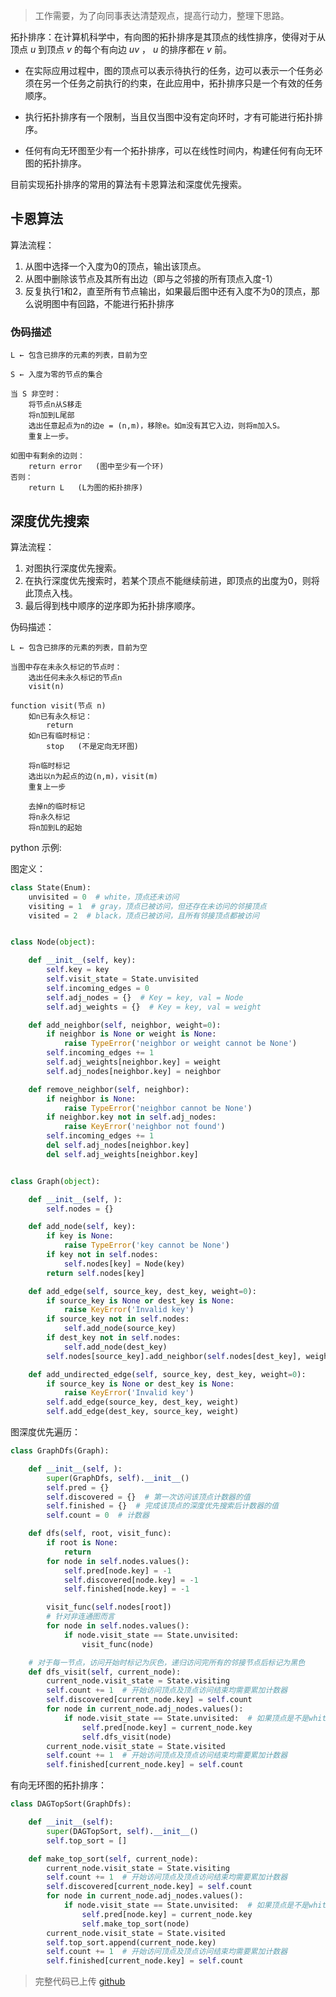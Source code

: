 > 工作需要，为了向同事表达清楚观点，提高行动力，整理下思路。

拓扑排序：在计算机科学中，有向图的拓扑排序是其顶点的线性排序，使得对于从顶点 $u$  到顶点 $v$  的每个有向边 $uv$  ， $u$  的排序都在 $v$ 前。



- 在实际应用过程中，图的顶点可以表示待执行的任务，边可以表示一个任务必须在另一个任务之前执行的约束，在此应用中，拓扑排序只是一个有效的任务顺序。

- 执行拓扑排序有一个限制，当且仅当图中没有定向环时，才有可能进行拓扑排序。
- 任何有向无环图至少有一个拓扑排序，可以在线性时间内，构建任何有向无环图的拓扑排序。



目前实现拓扑排序的常用的算法有卡恩算法和深度优先搜索。



## 卡恩算法

算法流程：

1. 从图中选择一个入度为0的顶点，输出该顶点。
2. 从图中删除该节点及其所有出边（即与之邻接的所有顶点入度-1）
3. 反复执行1和2，直至所有节点输出，如果最后图中还有入度不为0的顶点，那么说明图中有回路，不能进行拓扑排序



### 伪码描述

```text
L ← 包含已排序的元素的列表，目前为空

S ← 入度为零的节点的集合

当 S 非空时：
    将节点n从S移走
    将n加到L尾部
    选出任意起点为n的边e = (n,m)，移除e。如m没有其它入边，则将m加入S。
    重复上一步。
    
如图中有剩余的边则：
    return error   (图中至少有一个环)
否则： 
    return L   (L为图的拓扑排序)
```









## 深度优先搜索

算法流程：

1. 对图执行深度优先搜索。
2. 在执行深度优先搜索时，若某个顶点不能继续前进，即顶点的出度为0，则将此顶点入栈。
3. 最后得到栈中顺序的逆序即为拓扑排序顺序。



伪码描述：

```text
L ← 包含已排序的元素的列表，目前为空

当图中存在未永久标记的节点时：
    选出任何未永久标记的节点n
    visit(n)
    
function visit(节点 n)
    如n已有永久标记：
        return
    如n已有临时标记：
        stop   (不是定向无环图)
        
    将n临时标记
    选出以n为起点的边(n,m)，visit(m)
    重复上一步
    
    去掉n的临时标记
    将n永久标记
    将n加到L的起始
```



python 示例:

图定义：

```python
class State(Enum):
    unvisited = 0  # white，顶点还未访问
    visiting = 1  # gray，顶点已被访问，但还存在未访问的邻接顶点
    visited = 2  # black，顶点已被访问，且所有邻接顶点都被访问


class Node(object):

    def __init__(self, key):
        self.key = key
        self.visit_state = State.unvisited
        self.incoming_edges = 0
        self.adj_nodes = {}  # Key = key, val = Node
        self.adj_weights = {}  # Key = key, val = weight

    def add_neighbor(self, neighbor, weight=0):
        if neighbor is None or weight is None:
            raise TypeError('neighbor or weight cannot be None')
        self.incoming_edges += 1
        self.adj_weights[neighbor.key] = weight
        self.adj_nodes[neighbor.key] = neighbor

    def remove_neighbor(self, neighbor):
        if neighbor is None:
            raise TypeError('neighbor cannot be None')
        if neighbor.key not in self.adj_nodes:
            raise KeyError('neighbor not found')
        self.incoming_edges += 1
        del self.adj_nodes[neighbor.key]
        del self.adj_weights[neighbor.key]


class Graph(object):

    def __init__(self, ):
        self.nodes = {}

    def add_node(self, key):
        if key is None:
            raise TypeError('key cannot be None')
        if key not in self.nodes:
            self.nodes[key] = Node(key)
        return self.nodes[key]

    def add_edge(self, source_key, dest_key, weight=0):
        if source_key is None or dest_key is None:
            raise KeyError('Invalid key')
        if source_key not in self.nodes:
            self.add_node(source_key)
        if dest_key not in self.nodes:
            self.add_node(dest_key)
        self.nodes[source_key].add_neighbor(self.nodes[dest_key], weight)

    def add_undirected_edge(self, source_key, dest_key, weight=0):
        if source_key is None or dest_key is None:
            raise KeyError('Invalid key')
        self.add_edge(source_key, dest_key, weight)
        self.add_edge(dest_key, source_key, weight)
```



图深度优先遍历：

```python
class GraphDfs(Graph):

    def __init__(self, ):
        super(GraphDfs, self).__init__()
        self.pred = {}
        self.discovered = {}  # 第一次访问该顶点计数器的值
        self.finished = {}  # 完成该顶点的深度优先搜索后计数器的值
        self.count = 0  # 计数器

    def dfs(self, root, visit_func):
        if root is None:
            return
        for node in self.nodes.values():
            self.pred[node.key] = -1
            self.discovered[node.key] = -1
            self.finished[node.key] = -1

        visit_func(self.nodes[root])
        # 针对非连通图而言
        for node in self.nodes.values():
            if node.visit_state == State.unvisited:
                visit_func(node)

    # 对于每一节点，访问开始时标记为灰色，递归访问完所有的邻接节点后标记为黑色
    def dfs_visit(self, current_node):
        current_node.visit_state = State.visiting
        self.count += 1  # 开始访问顶点及顶点访问结束均需要累加计数器
        self.discovered[current_node.key] = self.count
        for node in current_node.adj_nodes.values():
            if node.visit_state == State.unvisited:  # 如果顶点是不是white，那么当前顶点就会知道该邻接顶点已被或正在被访问
                self.pred[node.key] = current_node.key
                self.dfs_visit(node)
        current_node.visit_state = State.visited
        self.count += 1  # 开始访问顶点及顶点访问结束均需要累加计数器
        self.finished[current_node.key] = self.count
```



有向无环图的拓扑排序：

```python
class DAGTopSort(GraphDfs):

	def __init__(self):
		super(DAGTopSort, self).__init__()
		self.top_sort = []

	def make_top_sort(self, current_node):
		current_node.visit_state = State.visiting
		self.count += 1  # 开始访问顶点及顶点访问结束均需要累加计数器
		self.discovered[current_node.key] = self.count
		for node in current_node.adj_nodes.values():
			if node.visit_state == State.unvisited:  # 如果顶点是不是white，那么当前顶点就会知道该邻接顶点已被或正在被访问
				self.pred[node.key] = current_node.key
				self.make_top_sort(node)
		current_node.visit_state = State.visited
		self.top_sort.append(current_node.key)
		self.count += 1  # 开始访问顶点及顶点访问结束均需要累加计数器
		self.finished[current_node.key] = self.count
```



> 完整代码已上传 [github](https://github.com/chengcx1019/architecture/blob/master/algorithm/basic/graph/topplogical_sort.py)